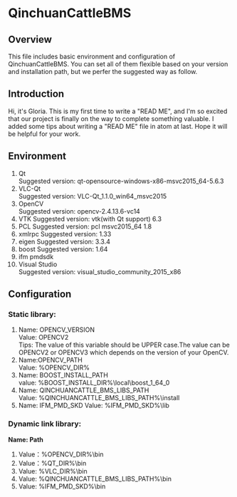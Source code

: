 # QinchuanCattleBMS

## Overview

This file includes basic environment and configuration of QinchuanCattleBMS. You can set all of them flexible based on your version and installation path, but we perfer the suggested way as follow.

## Introduction

Hi, it's Gloria. This is my first time to write a "READ ME", and I'm so excited that our project is finally on the way to complete something valuable. I added some tips about writing a "READ ME" file in atom at last. Hope it will be helpful for your work.

## Environment

1. Qt    
Suggested version: qt-opensource-windows-x86-msvc2015_64-5.6.3
2. VLC-Qt    
Suggested version: VLC-Qt_1.1.0_win64_msvc2015
3. OpenCV     
Suggested version: opencv-2.4.13.6-vc14
4. VTK
Suggested version: vtk(with Qt support) 6.3
5. PCL
Suggested version: pcl msvc2015_64 1.8
6. xmlrpc
Suggested version: 1.33
3. eigen
Suggested version: 3.3.4
3. boost
Suggested version: 1.64
3. ifm pmdsdk
4. Visual Studio    
Suggested version: visual_studio_community_2015_x86

## Configuration

### Static library:

1. Name: OPENCV_VERSION     
   Value: OPENCV2     
   Tips: The value of this variable should be UPPER case.The value can be OPENCV2 or OPENCV3 which depends on the version of your OpenCV.
1. Name:OPENCV_PATH     
   Value: %OPENCV_DIR%
1. Name: BOOST_INSTALL_PATH     
   value: %BOOST_INSTALL_DIR%\local\boost_1_64_0
1. Name: QINCHUANCATTLE_BMS_LIBS_PATH                
   Value: %QINCHUANCATTLE_BMS_LIBS_PATH%\install
1. Name: IFM_PMD_SKD
   Value: %IFM_PMD_SKD%\lib

### Dynamic link library:

**Name: Path**
1. Value：%OPENCV_DIR%\bin
1. Value：%QT_DIR%\bin
1. Value: %VLC_DIR%\bin
1. Value: %QINCHUANCATTLE_BMS_LIBS_PATH%\bin
1. Value: %IFM_PMD_SKD%\bin

